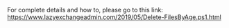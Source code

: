 For complete details and how to, please go to this link:
https://www.lazyexchangeadmin.com/2019/05/Delete-FilesByAge.ps1.html